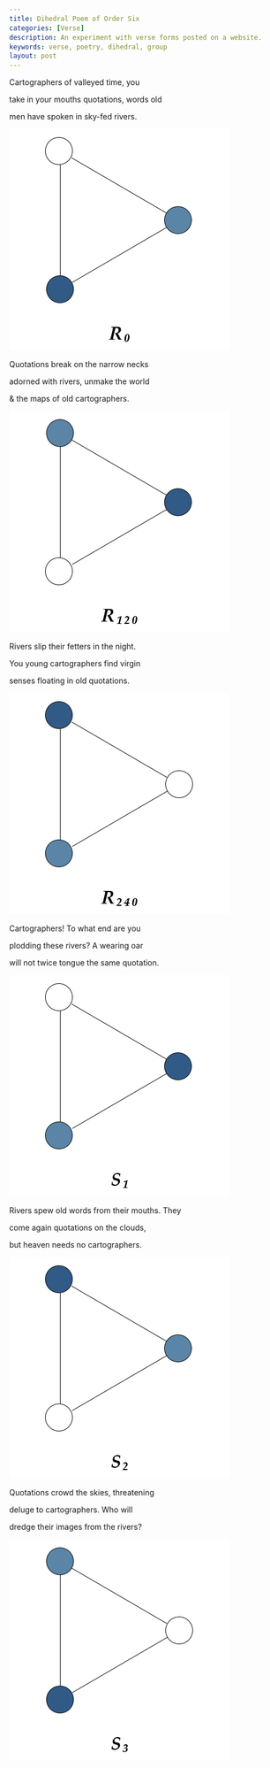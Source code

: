 ```yaml
---
title: Dihedral Poem of Order Six
categories: [Verse]
description: An experiment with verse forms posted on a website.
keywords: verse, poetry, dihedral, group
layout: post
---
```


<div class="dihedral-container">
    <div class="dihedral-item">
        <p class="hanging">
            Cartographers of valleyed time, you
        </p>
        <p class="hanging">
            take in your mouths quotations, words old
        </p>
        <p class="hanging">
            men have spoken in sky-fed rivers.
        </p>
    </div>
    <div class="dihedral-item dihedral-img">
        <img src="/static/images/D_3_R_0.png" alt="R_0">
    </div>
</div>
<div class="dihedral-container">
    <div class="dihedral-item">
        <p class="hanging">
            Quotations break on the narrow necks
        </p>
        <p class="hanging">
            adorned with rivers, unmake the world
        </p>
        <p class="hanging">
            & the maps of old cartographers.
        </p>
    </div>
    <div class="dihedral-item dihedral-img">
        <img src="/static/images/D_3_R_120.png" alt="R_120">
    </div>
</div>
<div class="dihedral-container">
    <div class="dihedral-item">
        <p class="hanging">
            Rivers slip their fetters in the night.
        </p>
        <p class="hanging">
            You young cartographers find virgin
        </p>
        <p class="hanging">
            senses floating in old quotations.
        </p>
    </div>
    <div class="dihedral-item dihedral-img">
        <img src="/static/images/D_3_R_240.png" alt="R_240">
    </div>
</div>
<div class="dihedral-container">
    <div class="dihedral-item">
        <p class="hanging">
            Cartographers! To what end are you
        </p>
        <p class="hanging">
            plodding these rivers? A wearing oar
        </p>
        <p class="hanging">
            will not twice tongue the same quotation.
        </p>
    </div>
    <div class="dihedral-item dihedral-img">
        <img src="/static/images/D_3_S_1.png" alt="S_1">
    </div>
</div>
<div class="dihedral-container">
    <div class="dihedral-item">
        <p class="hanging">
            Rivers spew old words from their mouths. They
        </p>
        <p class="hanging">
            come again quotations on the clouds,
        </p>
        <p class="hanging">
            but heaven needs no cartographers.
        </p>
    </div>
    <div class="dihedral-item dihedral-img">
        <img src="/static/images/D_3_S_2.png" alt="S_2">
    </div>
</div>
<div class="dihedral-container">
    <div class="dihedral-item">
        <p class="hanging">
            Quotations crowd the skies, threatening
        </p>
        <p class="hanging">
            deluge to cartographers. Who will
        </p>
        <p class="hanging">
            dredge their images from the rivers?
        </p>
    </div>
    <div class="dihedral-item dihedral-img">
        <img src="/static/images/D_3_S_3.png" alt="S_3">
    </div>
</div>